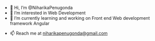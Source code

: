 - 👋 Hi, I’m @NiharikaPenugonda
- 👀 I’m interested in Web Development
- 🌱 I’m currently learning and working on Front end Web development framework Angular
<!--- - 💞️ I’m looking to collaborate on ...--->
- 📫 Reach me at niharikapenugonda@gmail.com

<!---
NiharikaPenugonda/NiharikaPenugonda is a ✨ special ✨ repository because its `README.md` (this file) appears on your GitHub profile.
You can click the Preview link to take a look at your changes.
--->
